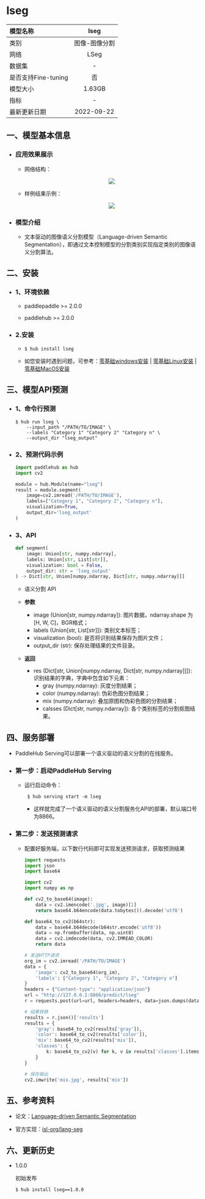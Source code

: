 # lseg

|模型名称|lseg|
| :--- | :---: | 
|类别|图像-图像分割|
|网络|LSeg|
|数据集|-|
|是否支持Fine-tuning|否|
|模型大小|1.63GB|
|指标|-|
|最新更新日期|2022-09-22|


## 一、模型基本信息

- ### 应用效果展示

  - 网络结构：
      <p align="center">
      <img src="https://ai-studio-static-online.cdn.bcebos.com/5617725d3c5640c2b24c27294437d73c83c63f78498e40b5ab2e94d01128c70c" hspace='10'/> <br />
      </p>

  - 样例结果示例：
      <p align="center">
      <img src="https://ai-studio-static-online.cdn.bcebos.com/2168a1e6270c40e896dfc74f2127e964ee8a8c7164aa41e3afafe1657d1e2bba" hspace='10'/>
      </p>

- ### 模型介绍

  - 文本驱动的图像语义分割模型（Language-driven Semantic Segmentation），即通过文本控制模型的分割类别实现指定类别的图像语义分割算法。



## 二、安装

- ### 1、环境依赖

  - paddlepaddle >= 2.0.0

  - paddlehub >= 2.0.0  

- ### 2.安装

    - ```shell
      $ hub install lseg
      ```
    -  如您安装时遇到问题，可参考：[零基础windows安装](../../../../docs/docs_ch/get_start/windows_quickstart.md)
      | [零基础Linux安装](../../../../docs/docs_ch/get_start/linux_quickstart.md) | [零基础MacOS安装](../../../../docs/docs_ch/get_start/mac_quickstart.md)

## 三、模型API预测
  - ### 1、命令行预测

    ```shell
    $ hub run lseg \
        --input_path "/PATH/TO/IMAGE" \
        --labels "Category 1" "Category 2" "Category n" \
        --output_dir "lseg_output" 
    ```

  - ### 2、预测代码示例

    ```python
    import paddlehub as hub
    import cv2

    module = hub.Module(name="lseg")
    result = module.segment(
        image=cv2.imread('/PATH/TO/IMAGE'),
        labels=["Category 1", "Category 2", "Category n"],
        visualization=True,
        output_dir='lseg_output'
    )
    ```
  
  - ### 3、API

    ```python
    def segment(
        image: Union[str, numpy.ndarray],
        labels: Union[str, List[str]],
        visualization: bool = False,
        output_dir: str = 'lseg_output'
    ) -> Dict[str, Union[numpy.ndarray, Dict[str, numpy.ndarray]]]
    ```

    - 语义分割 API

    - **参数**

      * image (Union\[str, numpy.ndarray\]): 图片数据，ndarray.shape 为 \[H, W, C\]，BGR格式；
      * labels (Union\[str, List\[str\]\]): 类别文本标签；
      * visualization (bool): 是否将识别结果保存为图片文件；
      * output\_dir (str): 保存处理结果的文件目录。

    - **返回**

      * res (Dict\[str, Union\[numpy.ndarray, Dict\[str, numpy.ndarray\]\]\]): 识别结果的字典，字典中包含如下元素：
        * gray (numpy.ndarray): 灰度分割结果；
        * color (numpy.ndarray): 伪彩色图分割结果；
        * mix (numpy.ndarray): 叠加原图和伪彩色图的分割结果；
        * calsses (Dict\[str, numpy.ndarray\]): 各个类别标签的分割抠图结果。

## 四、服务部署

- PaddleHub Serving可以部署一个语义驱动的语义分割的在线服务。

- ### 第一步：启动PaddleHub Serving

  - 运行启动命令：
  
    ```shell
     $ hub serving start -m lseg
    ```

    - 这样就完成了一个语义驱动的语义分割服务化API的部署，默认端口号为8866。

- ### 第二步：发送预测请求

  - 配置好服务端，以下数行代码即可实现发送预测请求，获取预测结果

    ```python
    import requests
    import json
    import base64

    import cv2
    import numpy as np

    def cv2_to_base64(image):
        data = cv2.imencode('.jpg', image)[1]
        return base64.b64encode(data.tobytes()).decode('utf8')

    def base64_to_cv2(b64str):
        data = base64.b64decode(b64str.encode('utf8'))
        data = np.frombuffer(data, np.uint8)
        data = cv2.imdecode(data, cv2.IMREAD_COLOR)
        return data

    # 发送HTTP请求
    org_im = cv2.imread('/PATH/TO/IMAGE')
    data = {
        'image': cv2_to_base64(org_im),
        'labels': ["Category 1", "Category 2", "Category n"]
    }
    headers = {"Content-type": "application/json"}
    url = "http://127.0.0.1:8866/predict/lseg"
    r = requests.post(url=url, headers=headers, data=json.dumps(data))

    # 结果转换
    results = r.json()['results']
    results = {
        'gray': base64_to_cv2(results['gray']),
        'color': base64_to_cv2(results['color']),
        'mix': base64_to_cv2(results['mix']),
        'classes': {
            k: base64_to_cv2(v) for k, v in results['classes'].items()
        }
    }

    # 保存输出
    cv2.imwrite('mix.jpg', results['mix'])
    ```

## 五、参考资料

* 论文：[Language-driven Semantic Segmentation](https://arxiv.org/abs/2201.03546)

* 官方实现：[isl-org/lang-seg](https://github.com/isl-org/lang-seg)

## 六、更新历史

* 1.0.0

  初始发布

  ```shell
  $ hub install lseg==1.0.0
  ```
